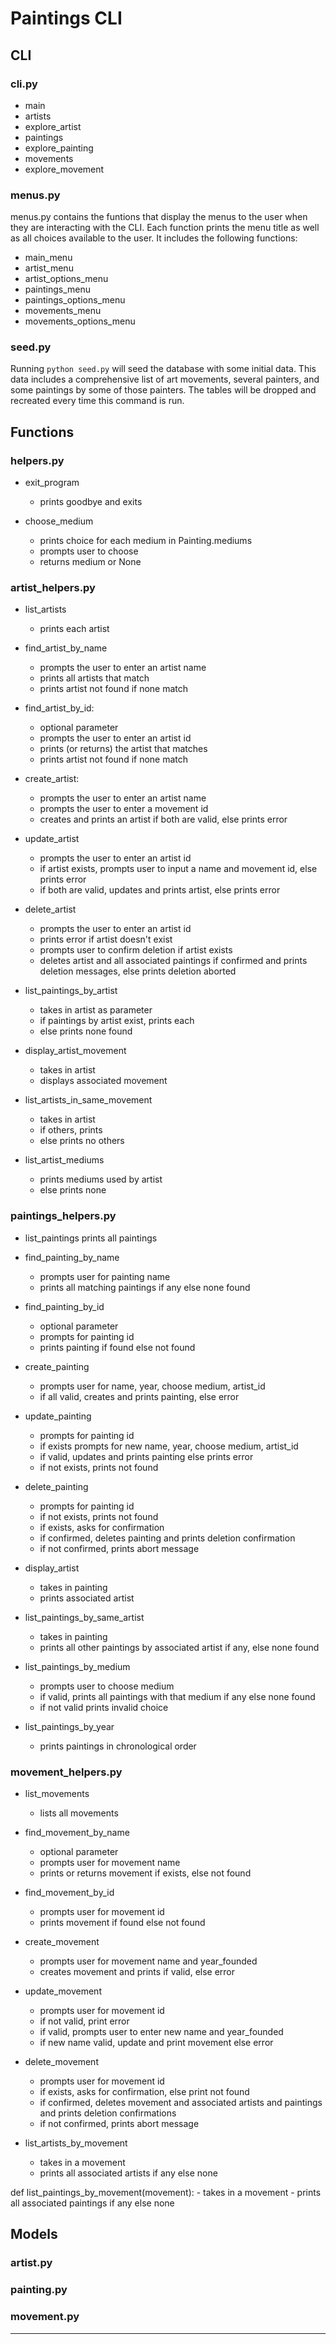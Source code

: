 
# Paintings CLI

## CLI

### cli.py

- main
- artists
- explore_artist
- paintings
- explore_painting
- movements
- explore_movement

### menus.py

menus.py contains the funtions that display the menus to the user when they are interacting with the CLI. Each function prints the menu title as well as all choices available to the user. It includes the following functions:
- main_menu
- artist_menu
- artist_options_menu
- paintings_menu
- paintings_options_menu
- movements_menu
- movements_options_menu

### seed.py

Running `python seed.py` will seed the database with some initial data. This data includes a comprehensive list of art movements, several painters, and some paintings by some of those painters. The tables will be dropped and recreated every time this command is run.

## Functions

### helpers.py

- exit_program
    - prints goodbye and exits

- choose_medium
    - prints choice for each medium in Painting.mediums
    - prompts user to choose
    - returns medium or None

### artist_helpers.py

- list_artists
    - prints each artist

- find_artist_by_name
    - prompts the user to enter an artist name
    - prints all artists that match
    - prints artist not found if none match

- find_artist_by_id:
    - optional parameter
    - prompts the user to enter an artist id
    - prints (or returns) the artist that matches
    - prints artist not found if none match

- create_artist:
    - prompts the user to enter an artist name
    - prompts the user to enter a movement id
    - creates and prints an artist if both are valid, else prints error

- update_artist
    - prompts the user to enter an artist id
    - if artist exists, prompts user to input a name and movement id, else prints error
    - if both are valid, updates and prints artist, else prints error

- delete_artist
    - prompts the user to enter an artist id
    - prints error if artist doesn't exist
    - prompts user to confirm deletion if artist exists
    - deletes artist and all associated paintings if confirmed and prints deletion messages, else prints deletion aborted

- list_paintings_by_artist
    - takes in artist as parameter
    - if paintings by artist exist, prints each
    - else prints none found

- display_artist_movement
    - takes in artist
    - displays associated movement

- list_artists_in_same_movement
    - takes in artist
    - if others, prints
    - else prints no others

- list_artist_mediums
    - prints mediums used by artist
    - else prints none

### paintings_helpers.py

- list_paintings
    prints all paintings

- find_painting_by_name
    - prompts user for painting name
    - prints all matching paintings if any else none found

- find_painting_by_id
    - optional parameter
    - prompts for painting id
    - prints painting if found else not found

- create_painting
    - prompts user for name, year, choose medium, artist_id
    - if all valid, creates and prints painting, else error

- update_painting
    - prompts for painting id
    - if exists prompts for new name, year, choose medium, artist_id
    - if valid, updates and prints painting else prints error
    - if not exists, prints not found

- delete_painting
    - prompts for painting id
    - if not exists, prints not found
    - if exists, asks for confirmation
    - if confirmed, deletes painting and prints deletion confirmation
    - if not confirmed, prints abort message

- display_artist
    - takes in painting
    - prints associated artist

- list_paintings_by_same_artist
    - takes in painting
    - prints all other paintings by associated artist if any, else none found

- list_paintings_by_medium
    - prompts user to choose medium
    - if valid, prints all paintings with that medium if any else none found
    - if not valid prints invalid choice

- list_paintings_by_year
    - prints paintings in chronological order

### movement_helpers.py

- list_movements
    - lists all movements

- find_movement_by_name
    - optional parameter
    - prompts user for movement name
    - prints or returns movement if exists, else not found

- find_movement_by_id
    - prompts user for movement id
    - prints movement if found else not found

- create_movement
    - prompts user for movement name and year_founded
    - creates movement and prints if valid, else error

- update_movement
    - prompts user for movement id
    - if not valid, print error
    - if valid, prompts user to enter new name and year_founded
    - if new name valid, update and print movement else error

- delete_movement
    - prompts user for movement id
    - if exists, asks for confirmation, else print not found
    - if confirmed, deletes movement and associated artists and paintings and prints deletion confirmations
    - if not confirmed, prints abort message

- list_artists_by_movement
    - takes in a movement
    - prints all associated artists if any else none

def list_paintings_by_movement(movement):
    - takes in a movement
    - prints all associated paintings if any else none

## Models

### artist.py

### painting.py

### movement.py

---
